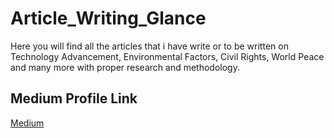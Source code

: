 # Article_Writing_Glance
Here you will find all the articles that i have write or to be written on Technology Advancement, Environmental Factors, Civil Rights, World Peace and many more with proper research and methodology.
## Medium Profile Link
[Medium](https://medium.com/@muhammadkamran5862)
